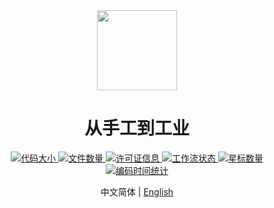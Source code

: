 <div align=center>
    <img src="https://raw.githubusercontent.com/zsd2024/FromHandcraftToIndustrial/master/icon.png" width="128" height="128">
</div>
<h1 align="center">
    从手工到工业
</h1>
<div align=center>
    <a href="https://github.com/zsd2024/FromHandcraftToIndustrial" target="_blank">
        <img alt="代码大小" src="https://img.shields.io/github/languages/code-size/zsd2024/FromHandcraftToIndustrial">
    </a>
    <a href="https://github.com/zsd2024/FromHandcraftToIndustrial" target="_blank">
        <img alt="文件数量"
            src="https://img.shields.io/github/directory-file-count/zsd2024/FromHandcraftToIndustrial?type=file">
    </a>
    <a href="https://github.com/zsd2024/FromHandcraftToIndustrial" target="_blank">
        <img alt="许可证信息" src="https://img.shields.io/github/license/zsd2024/FromHandcraftToIndustrial">
    </a>
    <a href="https://github.com/zsd2024/FromHandcraftToIndustrial/actions" target="_blank">
        <img alt="工作流状态"
            src="https://img.shields.io/github/actions/workflow/status/zsd2024/FromHandcraftToIndustrial/.github%2Fworkflows%2FcommitTest.yml">
    </a>
    <a href="https://github.com/zsd2024/FromHandcraftToIndustrial/stargazers" target="_blank">
        <img alt="星标数量" src="https://img.shields.io/github/stars/zsd2024/FromHandcraftToIndustrial">
    </a>
    <a href="https://wakatime.com/badge/github/zsd2024/FromHandcraftToIndustrial" target="_blank">
        <img src="https://wakatime.com/badge/github/zsd2024/FromHandcraftToIndustrial.svg" alt="编码时间统计">
    </a>
</div>

<p align=center>
    中文简体 | <a href="README.md">English</a>
</p>
